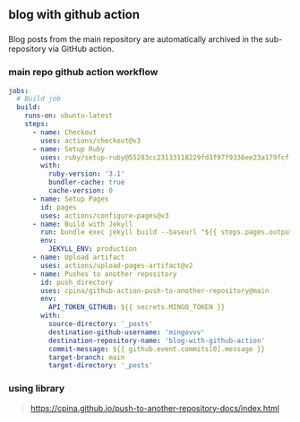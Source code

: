 ## blog with github action

### 
Blog posts from the main repository are automatically archived in the sub-repository via GitHub action.

### main repo github action workflow
```yaml
jobs:
  # Build job
  build:
    runs-on: ubuntu-latest
    steps:
      - name: Checkout
        uses: actions/checkout@v3
      - name: Setup Ruby
        uses: ruby/setup-ruby@55283cc23133118229fd3f97f9336ee23a179fcf
        with:
          ruby-version: '3.1'
          bundler-cache: true
          cache-version: 0
      - name: Setup Pages
        id: pages
        uses: actions/configure-pages@v3
      - name: Build with Jekyll
        run: bundle exec jekyll build --baseurl "${{ steps.pages.outputs.base_path }}"
        env:
          JEKYLL_ENV: production
      - name: Upload artifact
        uses: actions/upload-pages-artifact@v2
      - name: Pushes to another repository
        id: push_directory
        uses: cpina/github-action-push-to-another-repository@main
        env:
          API_TOKEN_GITHUB: ${{ secrets.MINGO_TOKEN }}
        with:
          source-directory: '_posts'
          destination-github-username: 'mingovvv'
          destination-repository-name: 'blog-with-github-action'
          commit-message: ${{ github.event.commits[0].message }}
          target-branch: main
          target-directory: '_posts'
```

### using library
> https://cpina.github.io/push-to-another-repository-docs/index.html
